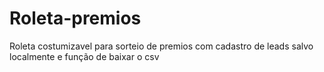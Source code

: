 # Roleta-premios
Roleta costumizavel para sorteio de premios com cadastro de leads salvo localmente e função de baixar o csv
